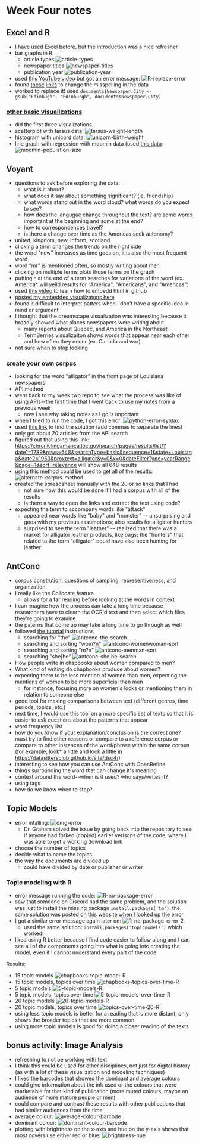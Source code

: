 # Week Four notes
## Excel and R
- I have used Excel before, but the introduction was a nice refresher
- bar graphs in R: 
  - article types ![article-types](article-types.png)
  - newspaper titles ![newspaper-titles](newspaper-titles.png)
  - publication year ![publication-year](publication-year.png)
- used [this YouTube video](https://www.youtube.com/watch?v=Cmd8cJCk2lA) but got an error message:
![R-replace-error](R-replace-error.png)
- found [these](https://www.dummies.com/programming/r/how-to-substitute-text-in-r/) [links](https://stackoverflow.com/questions/21187603/replace-characters-from-a-column-of-a-data-frame-r) to change the misspelling in the data
- worked to replace it! used `documents$Newspaper.City <- gsub("Edinbugh", "Edinburgh", documents$Newspaper.City)`
### [other basic visualizations](https://rstudio-pubs-static.s3.amazonaws.com/7953_4e3efd5b9415444ca065b1167862c349.html)
- did the first three visualizations
- scatterplot with tarsus data: ![tarsus-weight-length](tarsus-weight-length.png)
- histogram with unicord data: ![unicorn-birth-weight](unicorn-birth-weight.png)
- line graph with regression with moomin data (used [this data](https://ourworldindata.org/world-population-growth#all-charts-preview): ![moomin-population-size](moomin-population-size.png)

## Voyant
- questions to ask before exploring the data:
  - what is it about?
  - what does it say about something significant? (ie. friendship)
  - what words stand out in the word cloud? what words do you expect to see?
  - how does the langugae change throughout the text? are some words important at the beginning and some at the end?
  - how to correspondences travel? 
  - is there a change over time as the Americas seek autonomy?
- united, kingdom, new, inform, scotland
- clicking a term changes the trends on the right side
- the word "new" increases as time goes on, it is also the most frequent word
- word "mr" is mentioned often, so mostly writing about men
- clicking on multiple terms plots those terms on the graph
- putting `*` at the end of a term searches for variations of the word (ex. America* will yeild results for "America", "Americans", and "Americas")
- used [this video](https://www.youtube.com/watch?v=enjhlnqaXOE) to learn how to embedd html in github
- [posted my embedded visualizatons here](https://paula-rodrigo.github.io/week-four/)
- found it difficult to interpret patters when I don't have a specific idea in mind or argument
- I thought that the dreamscape visualization was interesting because it broadly showed what places newspapers were writing about
  - many reports about Quebec, and America in the Northeast
  - TermBerries visualizaiton shows words that appear near each other and how often they occur (ex. Canada and war)
 - not sure when to stop looking
 ### create your own corpus
- looking for the word "alligator" in the front page of Louisiana newspapers
- API method
- went back to my week two repo to see what the process was like of using APIs--the first time that I went back to use my notes from a previous week
  - now I see why taking notes as I go is important
- when I tried to run the code, I got this error: ![python-error-syntax](python-error-syntax.png)
- used [this link](https://realpython.com/invalid-syntax-python/) to find the solution (add commas to separate the lines)
- only got about 20 articles from the API search
- figured out that using this link: https://chroniclingamerica.loc.gov/search/pages/results/list/?date1=1789&rows=648&searchType=basic&sequence=1&state=Louisiana&date2=1963&proxtext=alligator&y=0&x=0&dateFilterType=yearRange&page=1&sort=relevance will show all 648 results
- using this method could be used to get all of the results: ![alternate-corpus-method](alternate-corpus-method.png)
- created the spreadsheet manually with the 20 or so links that I had
  - not sure how this would be done if I had a corpus with all of the results
  - is there a way to open the links and extract the text using code?
- expecting the term to accompany words like "attack" 
  - appeared near words like "baby" and "monster" -- unsurprising and goes with my previous assumptions; also results for alligator hunters
  - surprised to see the term "leather" -- realized that there was a market for alligator leather products, like bags; the "hunters" that related to the term "alligator" could have also been hunting for leather

## AntConc
- corpus constrution: questions of sampling, representiveness, and organization
- I really like the Collocate feature
  - allows for a far reading before looking at the words in context
- I can imagine how the process can take a long time because researchers have to clearn the OCR'd text and then select which files they're going to examine 
- the paterns that come up may take a long time to go through as well
- followed [the tutorial](https://programminghistorian.org/en/lessons/corpus-analysis-with-antconc) instructions
  - searching for "the" ![antconc-the-search](antconc-the-search.png)
  - searching and sorting "wom?n" ![antconc-womenwoman-sort](antconc-womenwoman-sort.png)
  - searching and sorting "m?n" ![antconc-menman-sort](antconc-menman-sort.png)
  - searching "she|he" ![antconc-she|he-search](antconc-she|he-search.png)
- How people write in chapbooks about women compared to men? 
- What kind of writing do chapbooks produce about women?
- expecting there to be less mention of women than men, expecting the mentions of women to be more superficial than men 
  - for instance, focusing more on women's looks or mentioning them in relation to someone else
- good tool for making comparisons between text (different genres, time periods, topics, etc.)
- next time, I would use this tool on a more specific set of texts so that it is easier to ask questions about the patterns that appear
- word frequency list
- how do you know if your explanation/conclusion is the correct one? must try to find other reasons or compare to a reference corpus or compare to other instances of the word/phrase within the same corpus (for example, look* a little and look a little in https://datasittersclub.github.io/site/dsc4/)
- interesting to see how you can use AntConc with OpenRefine
- things surrounding the word that can change it's meaning
- context around the word--when is it used? who says/writes it?
- using tags
- how do we know when to stop?

## Topic Models
- error intalling: ![dmg-error](dmg-error.png)
  - Dr. Graham solved the issue by going back into the repository to see if anyone had forked (copied) earlier verisons of the code, where I was able to get a working download link
- choose the number of topics
- decide what to name the topics
- the way the documents are divided up
  - could have divided by date or publisher or writer
### Topic modeling with R
- error message running the code: ![R-no-package-error](R-no-package-error.png)
- saw that someone on Discord had the same problem, and the solution was just to install the missing package `install.packages('tm')`. the same solution was posted on [this website](https://github.com/kbroman/RqtlWorkshop/issues/1
) when I looked up the error
- I got a similar error message again later on: ![R-no-package-error-2](R-no-package-error-2.png)
  - used the same solution: `install.packages('topicmodels')` which worked!
- liked using R better because I find code easier to follow along and I can see all of the components going into what is going into creating the model, even if I cannot understand every part of the code

Results:
- 15 topic models ![chapbooks-topic-model-R](chapbooks-topic-model-R.png)
- 15 topic models, topics over time ![chapbooks-topics-over-time-R](chapbooks-topics-over-time-R.png)
- 5 topic models ![5-topic-models-R](5-topic-models-R.png)
- 5 topic models, topics over time ![5-topic-models-over-time-R](5-topic-models-over-time-R.png)
- 20 topic models ![20-topic-models-R](20-topic-models-R.png)
- 20 topic models, topics over time ![topics-over-time-20-R](topics-over-time-20-R.png)
- using less topic models is better for a reading that is more distant; only shows the broader topics that are more common
- using more topic models is good for doing a closer reading of the texts

## bonus activity: Image Analysis
- refreshing to not be working with text
- I think this could be used for other disciplines, not just for digital history (as with a lot of these visualization and modeling techniques)
- I liked the barcodes that showed the dominant and average colours
- could give information about the ink used or the colours that were marketable for that kind of publication (more muted colours, maybe an audience of more mature people or men)
- could compare and contrast these results with other publications that had similar audiences from the time 
- average colour: ![average-colour-barcode](average-colour-barcode.png)
- dominant colour: ![dominant-colour-barcode](dominant-colour-barcode.png)
- plotting with brightness on the x-axis and hue on the y-axis shows that most covers use either red or blue: ![brightness-hue](brightness-hue.png)
